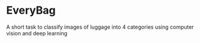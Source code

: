 # EveryBag
A short task to classify images of luggage into 4 categories using computer vision and deep learning
